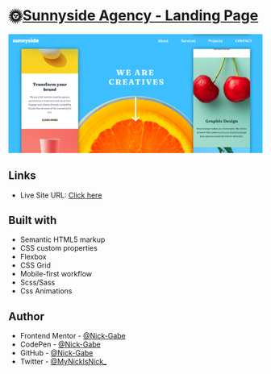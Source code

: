 # 🌞[Sunnyside Agency - Landing Page](https://nick-gabe.github.io/sunnyside-landing-page/)
![Final version](./design/screenshot.png)

## Links

- Live Site URL: [Click here](https://nick-gabe.github.io/sunnyside-landing-page/)

## Built with

- Semantic HTML5 markup
- CSS custom properties
- Flexbox
- CSS Grid
- Mobile-first workflow
- Scss/Sass
- Css Animations

## Author

- Frontend Mentor - [@Nick-Gabe](https://www.frontendmentor.io/profile/Nick-Gabe)
- CodePen - [@Nick-Gabe](https://codepen.io/nick-gabe)
- GitHub - [@Nick-Gabe](https://github.com/Nick-Gabe/)
- Twitter - [@MyNickIsNick_](https://www.twitter.com/MyNickIsNick_)